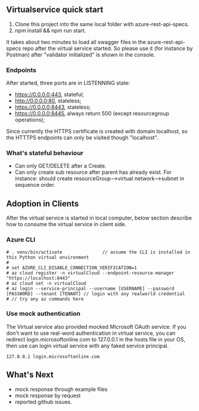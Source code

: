 ## Virtualservice quick start
1. Clone this project into the same local folder with azure-rest-api-specs.
2. npm install && npm run start.

It takes about two minutes to load all swagger files in the azure-rest-api-specs repo after the virtual service started. 
So please use it (for instance by Postman) after "validator initialized" is shown in the console.

### Endpoints
After started, three ports are in LISTENNING state:
+ https://0.0.0.0:443, stateful;
+ http://0.0.0.0:80, stateless;
+ https://0.0.0.0:8443, stateless;
+ https://0.0.0.0:8445, always return 500 (except resourcegroup operations);

Since currently the HTTPS certificate is created with domain localhost, so the HTTTPS endpoints can only be visited though "localhost".

### What's stateful behaviour
+ Can only GET/DELETE after a Create.
+ Can only create sub resource after parent has already exist. For instance: should create resourceGroup-->virtual network-->subnet in sequence order.

## Adoption in Clients
After the virtual service is started in local computer, below section describe how to consume the virtual service in client side. 

### Azure CLI
```
# . venv/bin/activate               // assume the CLI is installed in this Python virtual environment
# 
# set AZURE_CLI_DISABLE_CONNECTION_VERIFICATION=1
# az cloud register -n virtualCloud --endpoint-resource-manager "https://localhost:8443"
# az cloud set -n virtualCloud
# az login --service-principal --username [USERNAME] --password [PASSWORD] --tenant [TENANT] // login with any realworld credential
# // try any az commands here
```

### Use mock authentication
The Virtual service also provided mocked Microsoft OAuth service. If you don't want to use real-word authentication in virtual service, you can redirect login.microsoftonline.com to 127.0.0.1 in the hosts file in your OS, then use can login virtual service with any faked service principal.
``` (in C:\Windows\System32\drivers\etc\hosts for windows)
127.0.0.1 login.microsoftonline.com
```

## What's Next
+ mock response through example files
+ mock response by request
+ reported github issues.